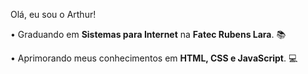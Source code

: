 <p> 
  Olá, eu sou o Arthur!
  </p>
 • Graduando em <strong>Sistemas para Internet</strong> na  <strong>Fatec Rubens Lara</strong>. 📚
</p>

<p align="left">
  • Aprimorando meus conhecimentos em <strong>HTML, CSS e JavaScript</strong>. 💻
</p>

